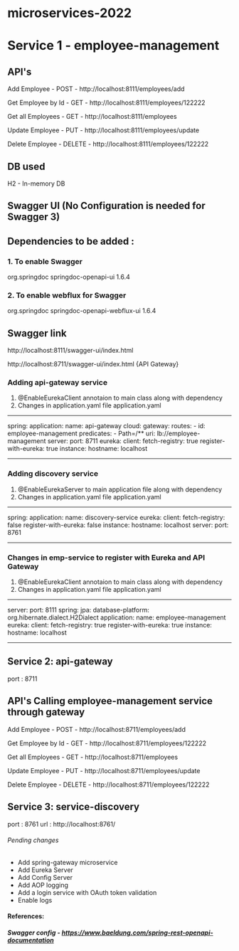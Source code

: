 # microservices-2022

# Service 1 - employee-management

## API's

Add Employee - POST - http://localhost:8111/employees/add

Get Employee by Id - GET - http://localhost:8111/employees/122222

Get all Employees - GET - http://localhost:8111/employees

Update Employee - PUT - http://localhost:8111/employees/update

Delete Employee - DELETE - http://localhost:8111/employees/122222


## DB used

H2 - In-memory DB

## Swagger UI (No Configuration is needed for Swagger 3) 
## Dependencies to be added :

### 1. To enable Swagger
org.springdoc springdoc-openapi-ui 1.6.4

### 2. To enable webflux for Swagger
org.springdoc springdoc-openapi-webflux-ui 1.6.4

## Swagger link
http://localhost:8111/swagger-ui/index.html

http://localhost:8711/swagger-ui/index.html {API Gateway}

### Adding api-gateway service

1. @EnableEurekaClient annotaion to main class along with dependency
2. Changes in application.yaml file
application.yaml
---
spring:
  application:
    name: api-gateway
  cloud:
    gateway:
      routes:
      - id: employee-management
        predicates:
        - Path=/**
        uri: lb://employee-management
server:
  port: 8711
eureka:
  client:
    fetch-registry: true
    register-with-eureka: true
  instance:
    hostname: localhost
    
---
### Adding discovery service
1. @EnableEurekaServer to main application file along with dependency
2. Changes in application.yaml file
application.yaml
---
spring:
  application:
    name: discovery-service
eureka:
  client:
    fetch-registry: false
    register-with-eureka: false
  instance:
    hostname: localhost
server:
  port: 8761
  
---

### Changes in emp-service to register with Eureka and API Gateway

1. @EnableEurekaClient annotaion to main class along with dependency
2. Changes in application.yaml file
application.yaml
---
server:
  port: 8111
spring:
  jpa:
    database-platform: org.hibernate.dialect.H2Dialect
  application:
    name: employee-management
eureka:
  client:
    fetch-registry: true
    register-with-eureka: true
  instance:
    hostname: localhost
    
---

## Service 2: api-gateway
port : 8711

## API's Calling employee-management service through gateway

Add Employee - POST - http://localhost:8711/employees/add

Get Employee by Id - GET - http://localhost:8711/employees/122222

Get all Employees - GET - http://localhost:8711/employees

Update Employee - PUT - http://localhost:8711/employees/update

Delete Employee - DELETE - http://localhost:8711/employees/122222


## Service 3: service-discovery
port : 8761
url : http://localhost:8761/


###### Pending changes
* Add spring-gateway microservice
* Add Eureka Server
* Add Config Server
* Add AOP logging
* Add a login service with OAuth token validation
* Enable logs


#### References:
##### Swagger config - https://www.baeldung.com/spring-rest-openapi-documentation
